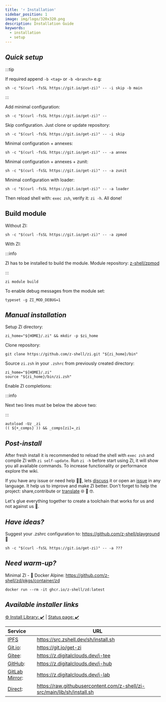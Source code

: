 ```yaml
---
title: '⚡️ Installation'
sidebar_position: 1
image: img/logo/320x320.png
description: Installation Guide
keywords:
  - installation
  - setup
---
```


## <i class="fas fa-spinner fa-spin"> Quick setup</i>

:::tip

If required append `-b <tag>` or `-b <branch>` e.g:

```shell
sh -c "$(curl -fsSL https://git.io/get-zi)" -- -i skip -b main
```

:::

Add minimal configuration:

```shell
sh -c "$(curl -fsSL https://git.io/get-zi)" --
```

Skip configuration. Just clone or update repository:

```shell
sh -c "$(curl -fsSL https://git.io/get-zi)" -- -i skip
```

Minimal configuration + annexes:

```shell
sh -c "$(curl -fsSL https://git.io/get-zi)" -- -a annex
```

Minimal configuration + annexes + zunit:

```shell
sh -c "$(curl -fsSL https://git.io/get-zi)" -- -a zunit
```

Minimal configuration with loader:

```shell
sh -c "$(curl -fsSL https://git.io/get-zi)" -- -a loader
```

Then reload shell with: `exec zsh`, verify it: `zi -h`. All done!

## <i class="fas fa-cog fa-pulse"></i> Build module

Without ZI:

```shell
sh -c "$(curl -fsSL https://git.io/get-zi)" -- -a zpmod
```

With ZI:

:::info

ZI has to be installed to build the module.
Module repository: [z-shell/zpmod][8]

:::

```shell
zi module build
```

To enable debug messages from the module set:

```shell
typeset -g ZI_MOD_DEBUG=1
```

## <i class="fas fa-spinner fa-spin"> Manual installation</i>

Setup ZI directory:

```shell
zi_home="${HOME}/.zi" && mkdir -p $zi_home
```

Clone repository:

```shell
git clone https://github.com/z-shell/zi.git "${zi_home}/bin"
```

Source `zi.zsh` in your `.zshrc` from previously created directory:

```shell
zi_home="${HOME}/.zi"
source "${zi_home}/bin/zi.zsh"
```

Enable ZI completions:

:::info

Next two lines must be below the above two:

:::

```shell
autoload -Uz _zi
(( ${+_comps} )) && _comps[zi]=_zi
```

## <i class="fas fa-spinner fa-spin"> Post-install</i>

After fresh install it is recommended to reload the shell with `exec zsh` and compile ZI with `zi self-update`.
Run `zi -h` before start using ZI, it will show you all available commands. To increase functionality or performance explore the wiki.

If you have any issue or need help 🤦‍♂️, lets [discuss][9] it or open an [issue][7] in any language. It help us to improve and make ZI better.
Don't forget to help the project: share,contribute or [translate][10] 🌐 🥰 🤓.

Let's glue everything together to create a toolchain that works for us and not against us 🚀.

## <i class="fas fa-sync-alt fa-spin"> Have ideas?</i>

Suggest your .zshrc configuration to: <https://github.com/z-shell/playground> 🏅

```shell
sh -c "$(curl -fsSL https://git.io/get-zi)" -- -a ???
```

## <i class="fas fa-sync-alt fa-spin"> Need warm-up?</i>

Minimal ZI - 🐋 Docker Alpine: <https://github.com/z-shell/zd/pkgs/container/zd>

```shell
docker run --rm -it ghcr.io/z-shell/zd:latest
```

## <i class="fas fa-sync-alt fa-spin"> Available installer links</i>

[⚙️ Install Library: :heavy_check_mark:][2] | [Status page: :heavy_check_mark:](https://status.zshell.dev/)

| Service             | URL                                                                       |
| :------------------ | ------------------------------------------------------------------------- |
| [IPFS][11]          | <https://src.zshell.dev/sh/install.sh>                                    |
| [Git.io][3]:        | <https://git.io/get-zi>                                                   |
| [Gitee][1]:         | <https://z.digitalclouds.dev/i-tee>                                       |
| [GitHub][4]:        | <https://z.digitalclouds.dev/i-hub>                                       |
| [GitLab Mirror][5]: | <https://z.digitalclouds.dev/i-lab>                                       |
| [Direct][6]:        | <https://raw.githubusercontent.com/z-shell/zi-src/main/lib/sh/install.sh> |

[1]: https://z.digitalclouds.dev/i-tee
[2]: https://github.com/z-shell/zi-src/actions/workflows/check-sh.yml
[3]: https://git.io/get-zi
[4]: https://z.digitalclouds.dev/i-hub
[5]: https://z.digitalclouds.dev/i-lab
[6]: https://raw.githubusercontent.com/z-shell/zi-src/main/lib/sh/install.sh
[7]: https://github.com/z-shell/zi/issues/new/choose
[8]: https://github.com/z-shell/zpmod
[9]: https://github.com/orgs/z-shell/discussions/new
[10]: https://digitalclouds.crowdin.com/z-shell
[11]: https://ipfs.io
